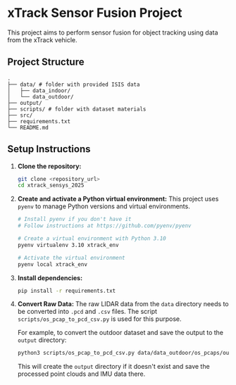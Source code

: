 # xTrack Sensor Fusion Project

This project aims to perform sensor fusion for object tracking using data from the xTrack vehicle.

## Project Structure

```
.
├── data/ # folder with provided ISIS data
│   ├── data_indoor/
│   └── data_outdoor/
├── output/
├── scripts/ # folder with dataset materials
├── src/
├── requirements.txt
└── README.md
```

## Setup Instructions

1.  **Clone the repository:**
    ```bash
    git clone <repository_url>
    cd xtrack_sensys_2025
    ```

2.  **Create and activate a Python virtual environment:**
    This project uses `pyenv` to manage Python versions and virtual environments.

    ```bash
    # Install pyenv if you don't have it
    # Follow instructions at https://github.com/pyenv/pyenv

    # Create a virtual environment with Python 3.10
    pyenv virtualenv 3.10 xtrack_env

    # Activate the virtual environment
    pyenv local xtrack_env
    ```

3.  **Install dependencies:**
    ```bash
    pip install -r requirements.txt
    ```

4.  **Convert Raw Data:**
    The raw LIDAR data from the `data` directory needs to be converted into `.pcd` and `.csv` files. The script `scripts/os_pcap_to_pcd_csv.py` is used for this purpose.

    For example, to convert the outdoor dataset and save the output to the `output` directory:
    ```bash
    python3 scripts/os_pcap_to_pcd_csv.py data/data_outdoor/os_pcaps/ouster_20250604074152.pcap -o output/
    ```
    This will create the `output` directory if it doesn't exist and save the processed point clouds and IMU data there.
